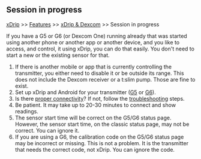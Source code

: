 ## Session in progress  
[xDrip](../README.md) >> [Features](./Features_page) >> [xDrip & Dexcom](./Dexcom_page) >> Session in progress  
  
If you have a G5 or G6 (or Dexcom One) running already that was started using another phone or another app or another device, and you like to access, and control, it using xDrip, you can do that easily.  You don't need to start a new or the existing sensor for that.  
  
1. If there is another mobile or app that is currently controlling the transmitter, you either need to disable it or be outside its range. This does not include the Dexcom receiver or a t:slim pump. Those are fine to exist.   
2. Set up xDrip and Android for your transmitter ([G5](./G5-Recommended-Settings.md) or [G6](./G6-Recommended-Settings.md)).  
3. Is there [proper connectivity](./Proper-connectivity.md)?  If not, follow the [troubleshooting](./Connectivity-troubleshoot.md) steps.  
4. Be patient.  It may take up to 20-30 minutes to connect and show readings.  
5. The sensor start time will be correct on the G5/G6 status page.  However, the sensor start time, on the classic status page, may not be correct.  You can ignore it.  
6. If you are using a G6, the calibration code on the G5/G6 status page may be incorrect or missing.  This is not a problem.  It is the transmitter that needs the correct code, not xDrip.  You can ignore the code.  
  
